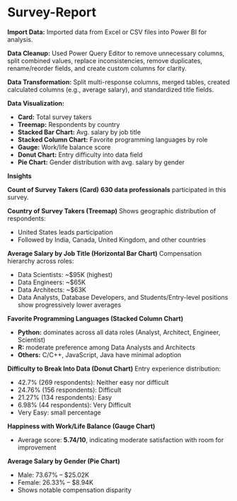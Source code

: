 # Survey-Report

 **Import Data:** Imported data from Excel or CSV files into Power BI for analysis.  
 
 **Data Cleanup:** Used Power Query Editor to remove unnecessary columns, split combined values, replace inconsistencies, remove duplicates, rename/reorder fields, and create custom columns for clarity.

 **Data Transformation:** Split multi-response columns, merged tables, created calculated columns (e.g., average salary), and standardized title fields.
 
 **Data Visualization:** 

- **Card:** Total survey takers  
- **Treemap:** Respondents by country  
- **Stacked Bar Chart:** Avg. salary by job title  
- **Stacked Column Chart:** Favorite programming languages by role  
- **Gauge:** Work/life balance score  
- **Donut Chart:** Entry difficulty into data field  
- **Pie Chart:** Gender distribution with avg. salary by gender

**Insights**

**Count of Survey Takers (Card)**
**630 data professionals** participated in this survey.

**Country of Survey Takers (Treemap)**
Shows geographic distribution of respondents:  
- United States leads participation  
- Followed by India, Canada, United Kingdom, and other countries

**Average Salary by Job Title (Horizontal Bar Chart)**
Compensation hierarchy across roles:  
- Data Scientists: ~$95K (highest)  
- Data Engineers: ~$65K  
- Data Architects: ~$63K  
- Data Analysts, Database Developers, and Students/Entry-level positions show progressively lower averages

**Favorite Programming Languages (Stacked Column Chart)**
- **Python:** dominates across all data roles (Analyst, Architect, Engineer, Scientist)  
- **R:** moderate preference among Data Analysts and Architects  
- **Others:** C/C++, JavaScript, Java have minimal adoption

**Difficulty to Break Into Data (Donut Chart)**
Entry experience distribution:  
- 42.7% (269 respondents): Neither easy nor difficult  
- 24.76% (156 respondents): Difficult  
- 21.27% (134 respondents): Easy  
- 6.98% (44 respondents): Very Difficult  
- Very Easy: small percentage

**Happiness with Work/Life Balance (Gauge Chart)**
- Average score: **5.74/10**, indicating moderate satisfaction with room for improvement

**Average Salary by Gender (Pie Chart)**
- Male: 73.67% – $25.02K  
- Female: 26.33% – $8.94K  
- Shows notable compensation disparity


  
